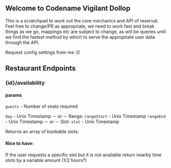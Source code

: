 ## Welcome to Codename Vigilant Dollop

This is a scratchpad to work out the core mechanics and API of reservat.
Feel free to change/PR as appropriate, we need to work fast and break things as we go, mappings etc are subject to change, as will be queries
until we find the fastest method by which to serve the appropriate user data through the API.

Request config settings from me :D


## Restaurant Endpoints

### {id}/availability

#### params

`guests` - Number of seats required

`day` - Unix Timestamp 
-- or -- 
Range: 
`rangeStart` - Unix Timestamp 
`rangeEnd` - Unix Timestamp 
-- or -- 
Slot: 
`slot` - Unix Timestamp 

Returns an array of bookable slots. 

#### Nice to have:
If the user requests a specific slot but it is not available return nearby time slots by a variable amount (1/2 hours?)

